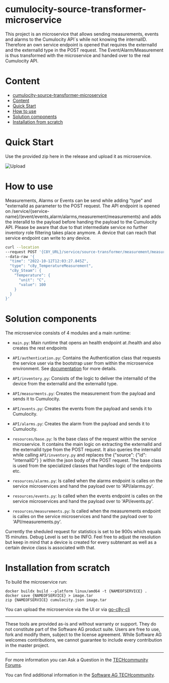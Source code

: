 # cumulocity-source-transformer-microservice


This project is an microservice that allows sending measurements, events and alarms to the Cumulocity API´s while not knowing the internalID. Therefore an own service endpoint is opened that requires the externalId and the externalId type in the POST request. The Event/Alarm/Measurement is thus transformed with the microservice and handed over to the real Cumulocity API.

# Content
- [cumulocity-source-transformer-microservice](#cumulocity-source-transformer-microservice)
- [Content](#content)
- [Quick Start](#quick-start)
- [How to use](#how-to-use)
- [Solution components](#solution-components)
- [Installation from scratch](#installation-from-scratch)

# Quick Start
Use the provided zip here in the release and upload it as microservice.

![Upload](/resources/upload.png)

# How to use

Measurements, Alarms or Events can be send while adding "type" and "externalId as parameter to the POST request.
The API endpoint is opened on /service/{service-name}/(event/events,alarm/alarms,measurement/measurements) and adds the interalId to the payload before handing the payload to the Cumulocity API.
Please be aware that due to that intermediate service no further inventory role filtering takes place anymore. A device that can reach that service endpoint can write to any device.

```bash
curl --location 
--request POST '{C8Y_URL}/service/source-transformer/measurement/measurements?type=c8y_Serial&externalId=mbay-test' \
--data-raw '{
  "time": "2022-10-12T12:03:27.845Z",
  "type": "c8y_TemperatureMeasurement",
  "c8y_Steam": {
    "Temperature": {
      "unit": "C",
      "value": 100
    }
  }
}'
```

# Solution components

The microservice consists of 4 modules and a main runtime:
* `main.py`: Main runtime that opens an health endpoint at /health and also creates the rest endpoints
* `API/authentication.py`: Contains the Authentication class that requests the service user via the bootstrap user from within the microservice environment. See [documentation](https://cumulocity.com/guides/microservice-sdk/concept/#microservice-bootstrap) for more details.
* `API/inventory.py`: Consists of the logic to deliver the internalId of the device from the externalId and the externalId type.
* `API/measurments.py`: Creates the measurement from the payload and sends it to Cumulocity.
* `API/events.py`: Creates the events from the payload and sends it to Cumulocity.
* `API/alarms.py`: Creates the alarm from the payload and sends it to Cumulocity.

* `resources/base.py`: Is the base class of the request within the service microservice. It contains the main logic on extracting the externalId and the externalId type from the POST request. It also queries the internalId while calling `API/inventory.py` and replaces the {"source": {"id": "internalID"} } within the json body of the POST request. The base class is used from the specialized classes that handles logic of the endpoints etc.
* `resources/alarms.py`: Is called when the alarms endpoint is calles on the service microservices and hand the payload over to 'API/alarms.py'.
* `resources/events.py`: Is called when the events endpoint is calles on the service microservices and hand the payload over to 'API/events.py'.
* `resources/measurements.py`: Is called when the measurements endpoint is calles on the service microservices and hand the payload over to 'API/measurements.py'.

Currently the sheduled request for statistics is set to be 900s which equals 15 minutes. Debug Level is set to be INFO. Feel free to adjust the resolution but keep in mind that a device is created for every subtenant as well as a certain device class is associated with that.

# Installation from scratch

To build the microservice run:
```
docker buildx build --platform linux/amd64 -t {NAMEOFSERVICE} .
docker save {NAMEOFSERVICE} > image.tar
zip {NAMEOFSERVICE} cumulocity.json image.tar
```

You can upload the microservice via the UI or via [go-c8y-cli](https://github.com/reubenmiller/go-c8y-cli)


------------------------------

These tools are provided as-is and without warranty or support. They do not constitute part of the Software AG product suite. Users are free to use, fork and modify them, subject to the license agreement. While Software AG welcomes contributions, we cannot guarantee to include every contribution in the master project.
_____________________
For more information you can Ask a Question in the [TECHcommunity Forums](http://tech.forums.softwareag.com/techjforum/forums/list.page?product=cumulocity).

You can find additional information in the [Software AG TECHcommunity](http://techcommunity.softwareag.com/home/-/product/name/cumulocity).